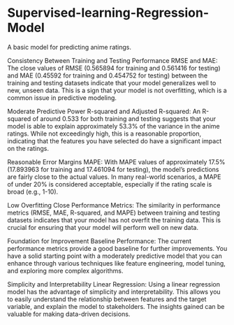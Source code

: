 # Supervised-learning-Regression-Model 
A basic model for predicting anime ratings. 

Consistency Between Training and Testing Performance
RMSE and MAE: The close values of RMSE (0.565894 for training and 0.561416 for testing) and MAE (0.45592 for training and 0.454752 for testing) between the training and testing datasets indicate that your model generalizes well to new, unseen data. This is a sign that your model is not overfitting, which is a common issue in predictive modeling.

Moderate Predictive Power
R-squared and Adjusted R-squared: An R-squared of around 0.533 for both training and testing suggests that your model is able to explain approximately 53.3% of the variance in the anime ratings. While not exceedingly high, this is a reasonable proportion, indicating that the features you have selected do have a significant impact on the ratings.

Reasonable Error Margins
MAPE: With MAPE values of approximately 17.5% (17.893963 for training and 17.461094 for testing), the model’s predictions are fairly close to the actual values. In many real-world scenarios, a MAPE of under 20% is considered acceptable, especially if the rating scale is broad (e.g., 1-10).

Low Overfitting
Close Performance Metrics: The similarity in performance metrics (RMSE, MAE, R-squared, and MAPE) between training and testing datasets indicates that your model has not overfit the training data. This is crucial for ensuring that your model will perform well on new data.

Foundation for Improvement
Baseline Performance: The current performance metrics provide a good baseline for further improvements. You have a solid starting point with a moderately predictive model that you can enhance through various techniques like feature engineering, model tuning, and exploring more complex algorithms.

Simplicity and Interpretability
Linear Regression: Using a linear regression model has the advantage of simplicity and interpretability. This allows you to easily understand the relationship between features and the target variable, and explain the model to stakeholders. The insights gained can be valuable for making data-driven decisions.
